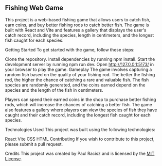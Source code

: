 ## Fishing Web Game
This project is a web-based fishing game that allows users to catch fish, earn coins, and buy better fishing rods to catch better fish. The game is built with React and Vite and features a gallery that displays the user's catch record, including the species, length in centimeters, and the longest fish caught for each species.

Getting Started
To get started with the game, follow these steps:

Clone the repository.
Install dependencies by running npm install.
Start the development server by running npm run dev.
Open http://127.0.0.1:5173/ in your browser to play the game.
Gameplay
The game involves capturing a random fish based on the quality of your fishing rod. The better the fishing rod, the higher the chance of catching a rare and valuable fish. The fish species are randomly generated, and the coins earned depend on the species and the length of the fish in centimeters.

Players can spend their earned coins in the shop to purchase better fishing rods, which will increase the chances of catching a better fish. The game also features a gallery where players can view the species of fish they have caught and their catch record, including the longest fish caught for each species.

Technologies Used
This project was built using the following technologies:

React
Vite
CSS
HTML
Contributing
If you wish to contribute to this project, please submit a pull request.

Credits
This project was created by Paul Racisz and is licensed by the [MIT License](https://github.com/Paulracisz/Fishing-Game/blob/main/LICENSE).
